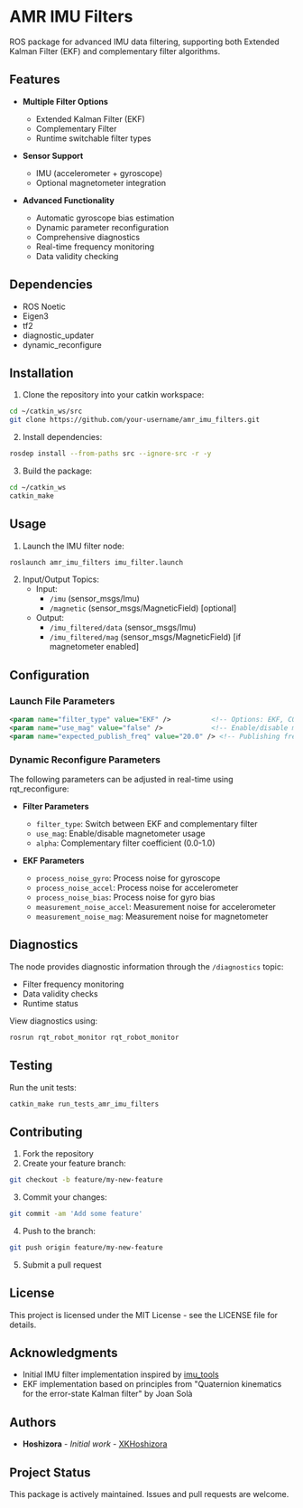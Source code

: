 # AMR IMU Filters

ROS package for advanced IMU data filtering, supporting both Extended Kalman Filter (EKF) and complementary filter algorithms.

## Features

- **Multiple Filter Options**
  - Extended Kalman Filter (EKF)
  - Complementary Filter
  - Runtime switchable filter types

- **Sensor Support**
  - IMU (accelerometer + gyroscope)
  - Optional magnetometer integration

- **Advanced Functionality**
  - Automatic gyroscope bias estimation
  - Dynamic parameter reconfiguration
  - Comprehensive diagnostics
  - Real-time frequency monitoring
  - Data validity checking

## Dependencies

- ROS Noetic
- Eigen3
- tf2
- diagnostic_updater
- dynamic_reconfigure

## Installation

1. Clone the repository into your catkin workspace:
```bash
cd ~/catkin_ws/src
git clone https://github.com/your-username/amr_imu_filters.git
```

2. Install dependencies:
```bash
rosdep install --from-paths src --ignore-src -r -y
```

3. Build the package:
```bash
cd ~/catkin_ws
catkin_make
```

## Usage

1. Launch the IMU filter node:
```bash
roslaunch amr_imu_filters imu_filter.launch
```

2. Input/Output Topics:
   - Input:
     - `/imu` (sensor_msgs/Imu)
     - `/magnetic` (sensor_msgs/MagneticField) [optional]
   - Output:
     - `/imu_filtered/data` (sensor_msgs/Imu)
     - `/imu_filtered/mag` (sensor_msgs/MagneticField) [if magnetometer enabled]

## Configuration

### Launch File Parameters

```xml
<param name="filter_type" value="EKF" />          <!-- Options: EKF, COMPLEMENTARY -->
<param name="use_mag" value="false" />            <!-- Enable/disable magnetometer -->
<param name="expected_publish_freq" value="20.0" /> <!-- Publishing frequency in Hz -->
```

### Dynamic Reconfigure Parameters

The following parameters can be adjusted in real-time using rqt_reconfigure:

- **Filter Parameters**
  - `filter_type`: Switch between EKF and complementary filter
  - `use_mag`: Enable/disable magnetometer usage
  - `alpha`: Complementary filter coefficient (0.0-1.0)

- **EKF Parameters**
  - `process_noise_gyro`: Process noise for gyroscope
  - `process_noise_accel`: Process noise for accelerometer
  - `process_noise_bias`: Process noise for gyro bias
  - `measurement_noise_accel`: Measurement noise for accelerometer
  - `measurement_noise_mag`: Measurement noise for magnetometer

## Diagnostics

The node provides diagnostic information through the `/diagnostics` topic:

- Filter frequency monitoring
- Data validity checks
- Runtime status

View diagnostics using:
```bash
rosrun rqt_robot_monitor rqt_robot_monitor
```

## Testing

Run the unit tests:
```bash
catkin_make run_tests_amr_imu_filters
```

## Contributing

1. Fork the repository
2. Create your feature branch:
```bash
git checkout -b feature/my-new-feature
```
3. Commit your changes:
```bash
git commit -am 'Add some feature'
```
4. Push to the branch:
```bash
git push origin feature/my-new-feature
```
5. Submit a pull request

## License

This project is licensed under the MIT License - see the LICENSE file for details.

## Acknowledgments

- Initial IMU filter implementation inspired by [imu_tools](https://github.com/ccny-ros-pkg/imu_tools)
- EKF implementation based on principles from "Quaternion kinematics for the error-state Kalman filter" by Joan Solà

## Authors

* **Hoshizora** - *Initial work* - [XKHoshizora](https://github.com/XKHoshizora)

## Project Status

This package is actively maintained. Issues and pull requests are welcome.